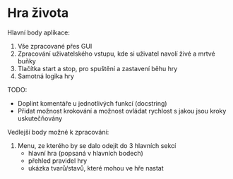 # Hra života

Hlavní body aplikace:

1. Vše zpracované přes GUI
2. Zpracování uživatelského vstupu, kde si uživatel navolí živé a mrtvé buňky
3. Tlačítka start a stop, pro spuštění a zastavení běhu hry
4. Samotná logika hry

TODO:

- Doplint komentáře u jednotlivých funkcí (docstring)
- Přidat možnost krokování a možnost ovládat rychlost s jakou jsou kroky uskutečňovány

Vedlejší body možné k zpracování:

1. Menu, ze kterého by se dalo odejít do 3 hlavních sekcí
    - hlavní hra (popsaná v hlavních bodech)
    - přehled pravidel hry
    - ukázka tvarů/stavů, které mohou ve hře nastat
